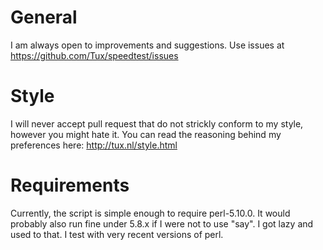 # General

I am always open to improvements and suggestions. Use issues at
https://github.com/Tux/speedtest/issues

# Style

I will never accept pull request that do not strickly conform to my
style, however you might hate it. You can read the reasoning behind
my preferences here: http://tux.nl/style.html

# Requirements

Currently, the script is simple enough to require perl-5.10.0. It
would probably also run fine under 5.8.x if I were not to use "say".
I got lazy and used to that. I test with very recent versions of perl.
